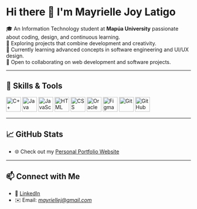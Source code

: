 # Hi there 👋 I'm Mayrielle Joy Latigo  

🎓 An Information Technology student at **Mapúa University** passionate about coding, design, and continuous learning.  
🚀 Exploring projects that combine development and creativity.  
🌱 Currently learning advanced concepts in software engineering and UI/UX design.  
🤝 Open to collaborating on web development and software projects.  

---

## 🔧 Skills & Tools  

<p align="left">
  <!-- Languages -->
  <img src="https://cdn.jsdelivr.net/gh/devicons/devicon/icons/cplusplus/cplusplus-original.svg" alt="C++" width="40" height="40"/>  
  <img src="https://cdn.jsdelivr.net/gh/devicons/devicon/icons/java/java-original.svg" alt="Java" width="40" height="40"/>  
  <img src="https://cdn.jsdelivr.net/gh/devicons/devicon/icons/javascript/javascript-original.svg" alt="JavaScript" width="40" height="40"/>  
  <img src="https://cdn.jsdelivr.net/gh/devicons/devicon/icons/html5/html5-original.svg" alt="HTML" width="40" height="40"/>  
  <img src="https://cdn.jsdelivr.net/gh/devicons/devicon/icons/css3/css3-original.svg" alt="CSS" width="40" height="40"/>  

  <!-- Database -->
  <img src="https://cdn.jsdelivr.net/gh/devicons/devicon/icons/oracle/oracle-original.svg" alt="Oracle" width="40" height="40"/>  

  <!-- Design -->
  <img src="https://cdn.jsdelivr.net/gh/devicons/devicon/icons/figma/figma-original.svg" alt="Figma" width="40" height="40"/>  

  <!-- Version Control -->
  <img src="https://cdn.jsdelivr.net/gh/devicons/devicon/icons/git/git-original.svg" alt="Git" width="40" height="40"/>  
  <img src="https://cdn.jsdelivr.net/gh/devicons/devicon/icons/github/github-original.svg" alt="GitHub" width="40" height="40"/>  
</p>

---

## 📈 GitHub Stats  
- 🌐 Check out my [Personal Portfolio Website](https://emj4yy.github.io/portfolio/)

---

## 📫 Connect with Me  
- 💼 [LinkedIn](http://linkedin.com/in/mayrielle-joy-latigo-979012379)  
- ✉️ Email: *mayriellej@gmail.com*  
